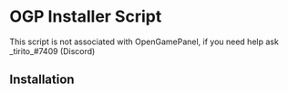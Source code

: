 # OGP Installer Script
This script is not associated with OpenGamePanel, if you need help ask \_tirito\_#7409 (Discord)
##  Installation
